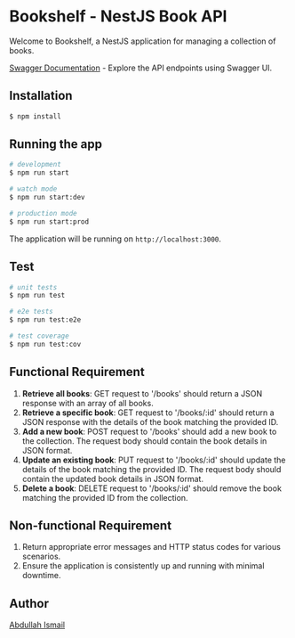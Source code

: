 # Bookshelf - NestJS Book API

Welcome to Bookshelf, a NestJS application for managing a collection of books.

[Swagger Documentation](http://localhost:3000/api#/) - Explore the API endpoints using Swagger UI.


## Installation 

```bash
$ npm install
```

## Running the app

```bash
# development
$ npm run start

# watch mode
$ npm run start:dev

# production mode
$ npm run start:prod
```
The application will be running on `http://localhost:3000`.

## Test

```bash
# unit tests
$ npm run test

# e2e tests
$ npm run test:e2e

# test coverage
$ npm run test:cov
```

## Functional Requirement

1. **Retrieve all books**: GET request to '/books' should return a JSON response with an array of all books.
2. **Retrieve a specific book**: GET request to '/books/:id' should return a JSON response with the details of the book matching the provided ID.
3. **Add a new book**: POST request to '/books' should add a new book to the collection. The request body should contain the book details in JSON format.
4. **Update an existing book**: PUT request to '/books/:id' should update the details of the book matching the provided ID. The request body should contain the updated book details in JSON format.
5. **Delete a book**: DELETE request to '/books/:id' should remove the book matching the provided ID from the collection.

## Non-functional Requirement

1. Return appropriate error messages and HTTP status codes for various scenarios.
2. Ensure the application is consistently up and running with minimal downtime.

## Author

[Abdullah Ismail](https://github.com/whalewalker)